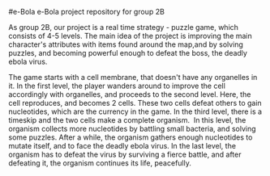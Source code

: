 #e-Bola
e-Bola project repository for group 2B


As group 2B, our project is a real time strategy - puzzle game, which consists of 4-5 levels.
The main idea of the project is improving the main character's attributes with items found around the map,and by solving puzzles, and becoming powerful enough to defeat the boss, the deadly ebola virus. 

The game starts with a cell membrane, that doesn't have any organelles in it. In the first level, the player wanders around to improve the cell accordingly with organelles, and proceeds to the second level. Here, the cell reproduces, and becomes 2 cells. These two cells defeat others to gain nucleotides, which are the currency in the game. In the third level, there is a timeskip and the two cells make a complete organism.  In this level, the organism collects more nucleotides by battling small bacteria, and solving some puzzles. After a while, the organism gathers enough nucleotides to mutate itself, and to face the deadly ebola virus. In the last level, the organism has to defeat the virus by surviving a fierce battle, and after defeating it, the organism continues its life, peacefully.
